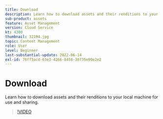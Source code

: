 ```yaml
---
title: Download
description: Learn how to download assets and their renditions to your local machine for use and sharing.
sub-product: assets
feature: Asset Management
version: Cloud Service
kt: 4300
thumbnail: 32194.jpg
topic: Content Management
role: User
level: Beginner
last-substantial-update: 2022-06-14
exl-id: 76ff5acd-63e3-4266-8458-30735e90e2e2
---
```

# Download

Learn how to download assets and their renditions to your local machine for use and sharing.

>[!VIDEO](https://video.tv.adobe.com/v/35090/?quality=12&learn=on&hidetitle=true)
